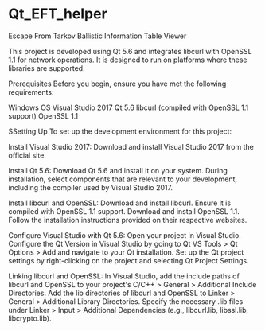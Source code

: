 # Qt_EFT_helper
Escape From Tarkov Ballistic Information Table Viewer

This project is developed using Qt 5.6 and integrates libcurl with OpenSSL 1.1 for network operations. It is designed to run on platforms where these libraries are supported.

Prerequisites
Before you begin, ensure you have met the following requirements:

Windows OS
Visual Studio 2017
Qt 5.6
libcurl (compiled with OpenSSL 1.1 support)
OpenSSL 1.1


SSetting Up
To set up the development environment for this project:

Install Visual Studio 2017:
Download and install Visual Studio 2017 from the official site.

Install Qt 5.6:
Download Qt 5.6 and install it on your system.
During installation, select components that are relevant to your development, including the compiler used by Visual Studio 2017.

Install libcurl and OpenSSL:
Download and install libcurl. Ensure it is compiled with OpenSSL 1.1 support.
Download and install OpenSSL 1.1. Follow the installation instructions provided on their respective websites.

Configure Visual Studio with Qt 5.6:
Open your project in Visual Studio.
Configure the Qt Version in Visual Studio by going to Qt VS Tools > Qt Options > Add and navigate to your Qt installation.
Set up the Qt project settings by right-clicking on the project and selecting Qt Project Settings.

Linking libcurl and OpenSSL:
In Visual Studio, add the include paths of libcurl and OpenSSL to your project's C/C++ > General > Additional Include Directories.
Add the lib directories of libcurl and OpenSSL to Linker > General > Additional Library Directories.
Specify the necessary .lib files under Linker > Input > Additional Dependencies (e.g., libcurl.lib, libssl.lib, libcrypto.lib).
